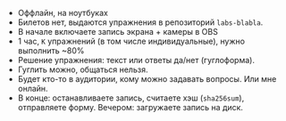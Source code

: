 * Оффлайн, на ноутбуках
* Билетов нет, выдаются упражнения в репозиторий `labs-blabla`.
* В начале включаете запись экрана + камеры в OBS
* 1 час, `K` упражнений (в том числе индивидуальные), нужно выполнить ~80%
* Решение упражнения: текст или ответы да/нет (гуглоформа).
* Гуглить можно, общаться нельзя.
* Будет кто-то в аудитории, кому можно задавать вопросы. Или мне онлайн.
* В конце: останавливаете запись, считаете хэш (`sha256sum`), отправляете форму.
  Вечером: загружаете запись на диск.
